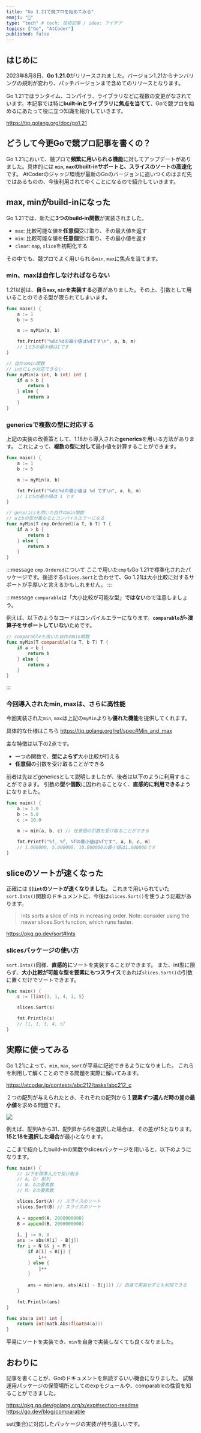```yaml
---
title: "Go 1.21で競プロを始めてみる"
emoji: "👊"
type: "tech" # tech: 技術記事 / idea: アイデア
topics: ["Go", "AtCoder"]
published: false
---
```


## はじめに
2023年8月8日、**Go 1.21.0**がリリースされました。バージョン1.21からナンバリングの規則が変わり、パッチバージョンまで含めてのリリースとなります。

Go 1.21ではランタイム、コンパイラ、ライブラリなどに複数の変更がなされています。本記事では特に**built-inとライブラリに焦点を当てて**、Goで競プロを始めるにあたって役に立つ知識を紹介していきます。

https://tip.golang.org/doc/go1.21

## どうして今更Goで競プロ記事を書くの？
Go 1.21において、競プロで**頻繁に用いられる機能**に対してアップデートがありました。具体的には **`min`, `max`のbuilt-inサポートと、スライスのソートの高速化**です。
AtCoderのジャッジ環境が最新のGoのバージョンに追いつくのはまだ先ではあるものの、今後利用されてゆくことになるので紹介していきます。

## max, minがbuild-inになった
Go 1.21では、新たに**3つのbuild-in関数**が実装されました。

- `max`: 比較可能な値を**任意個**受け取り、その最大値を返す
- `min`: 比較可能な値を**任意個**受け取り、その最小値を返す
- `clear`: `map`, `slice`を初期化する

その中でも、競プロでよく用いられる`min`, `max`に焦点を当てます。

### min、maxは自作しなければならない
1.21以前は、**自ら`max`, `min`を実装する**必要がありました。その上、引数として用いることのできる型が限られてしまいます。
```go
func main() {
    a := 1
    b := 5

    m := myMin(a, b)

    fmt.Printf("%dと%dの最小値は%dです\n", a, b, m)
    // 1と5の最小値は1です
}

// 自作のmin関数
// intにしか対応できない
func myMin(a int, b int) int {
    if a > b {
        return b
    } else {
        return a
    }
}
```

### genericsで複数の型に対応する
上記の実装の改善策として、1.18から導入された**generics**を用いる方法があります。
これによって、**複数の型に対して**最小値を計算することができます。

```go
func main() {
    a := 1
    b := 5

    m := myMin(a, b)

    fmt.Printf("%dと%dの最小値は %d です\n", a, b, m)
    // 1と5の最小値は 1 です
}

// genericsを用いた自作のmin関数
// aとbの型が異なるとコンパイルエラーになる
func myMin[T cmp.Ordered](a T, b T) T {
    if a > b {
        return b
    } else {
        return a
    }
}
```

:::message
`cmp.Ordered`について
ここで用いた`cmp`もGo 1.21で標準化されたパッケージです。後述する`slices.Sort`と合わせて、Go 1.21は大小比較に対するサポートが手厚いと言えるかもしれません。
:::

:::message
`comparable`は「大小比較が可能な型」**ではない**ので注意しましょう。

例えば、以下のようなコードはコンパイルエラーになります。**`comparable`が`>`演算子をサポートしていない**ためです。
```go
// comparableを用いた自作のmin関数
func myMin[T comparable](a T, b T) T {
    if a > b {
        return b
    } else {
        return a
    }
}
```
:::

### 今回導入されたmin, maxは、さらに高性能
今回実装された`min`, `max`は上記の`myMin`よりも**優れた機能**を提供してくれます。

具体的な仕様はこちら
https://tip.golang.org/ref/spec#Min_and_max

主な特徴は以下の2点です。
- 一つの関数で、**型によらず**大小比較が行える
- **任意個**の引数を受け取ることができる

前者は先ほどgenericsとして説明しましたが、後者は以下のように利用することができます。
引数の**型**や**個数**に囚われることなく、**直感的に利用できる**ようになりました。

```go
func main() {
    a := 1.0
    b := 5.0
    c := 10.0

    m := min(a, b, c) // 任意個の引数を受け取ることができる

    fmt.Printf("%f, %f, %fの最小値は%fです", a, b, c, m)
    // 1.000000, 5.000000, 10.000000の最小値は1.000000です
}
```

## sliceのソートが速くなった
正確には **`[]int`のソートが速くなりました。** これまで用いられていた`sort.Ints()`関数のドキュメントに、今後は`slices.Sort()`を使うよう記載があります。

> Ints sorts a slice of ints in increasing order.
> Note: consider using the newer slices.Sort function, which runs faster.

https://pkg.go.dev/sort#Ints

### slicesパッケージの使い方
`sort.Ints()`同様、**直感的に**ソートを実装することができます。
また、int型に限らず、**大小比較が可能な型を要素にもつスライス**であれば`slices.Sort()`の引数に置くだけでソートできます。
```go
func main() {
    s := []int{3, 1, 4, 1, 5}

    slices.Sort(s)

    fmt.Println(s)
    // [1, 1, 3, 4, 5]
}
```

## 実際に使ってみる
Go 1.21によって、`min`, `max`, `sort`が平易に記述できるようになりました。
これらを利用して解くことのできる問題を実際に解いてみます。

https://atcoder.jp/contests/abc212/tasks/abc212_c

２つの配列が与えられたとき、それぞれの配列から**１要素ずつ選んだ時の差の最小値**を求める問題です。

![](/images/ABC212-C.png)

例えば、配列Aから31、配列Bから6を選択した場合は、その差が15となります。
**15と18を選択した場合**が最小となります。


ここまで紹介したbuild-inの関数やslicesパッケージを用いると、以下のようになります。
```go
func main() {
    // 以下を標準入力で受け取る
    // A, B: 配列
    // N: Aの要素数
    // M: Bの要素数

    slices.Sort(A) // スライスのソート
    slices.Sort(B) // スライスのソート
    
    A = append(A, 2000000000)
    B = append(B, 2000000000)
    
    i, j := 0, 0
    ans := abs(A[i] - B[j])
    for i < N && j < M {
        if A[i] < B[j] {
            i++
        } else {
            j++
        }
        
        ans = min(ans, abs(A[i] - B[j])) // 自身で実装せずとも利用できる
    }
    
    fmt.Println(ans)
}

func abs(a int) int {
    return int(math.Abs(float64(a)))
}
```

平易にソートを実装でき、`min`を自身で実装しなくても良くなりました。

## おわりに
記事を書くことが、Goのドキュメントを熟読するいい機会になりました。
試験運用パッケージの保管場所としてのexpモジュールや、comparableの性質を知ることができました。

https://pkg.go.dev/golang.org/x/exp#section-readme
https://go.dev/blog/comparable

set(集合)に対応したパッケージの実装が待ち遠しいです。